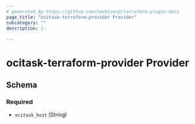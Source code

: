 ```yaml
---
# generated by https://github.com/hashicorp/terraform-plugin-docs
page_title: "ocitask-terraform-provider Provider"
subcategory: ""
description: |-
  
---
```


# ocitask-terraform-provider Provider





<!-- schema generated by tfplugindocs -->
## Schema

### Required

- `ocitask_host` (String)
